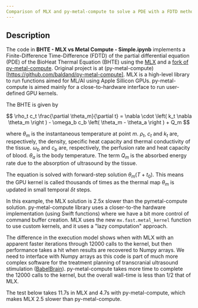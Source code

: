 ```yaml
---
Comparison of MLX and py-metal-compute to solve a PDE with a FDTD method
---
```


## Description
The code in **BHTE - MLX vs Metal Compute - Simple.ipynb** implements a Finite-Difference Time-Difference (FDTD) of the partial differential equation (PDE) of the BioHeat Thermal Equation (BHTE) using the [MLX](https://github.com/ml-explore/mlx) and a [fork of py-metal-compute](https://github.com/ProteusMRIgHIFU/py-metal-compute). Original project is at (py-metal-compute)[https://github.com/baldand/py-metal-compute]. MLX is a high-level library to run functions aimed for ML/AI using Apple Sillicon GPUs. py-metal-compute is aimed mainly for a close-to-hardware interface to run user-defined GPU kernels.

The BHTE is given by

$$
\rho_t c_t \frac{\partial \theta_m}{\partial t} = \nabla \cdot \left(  k_t \nabla \theta_m \right ) - \omega_b c_b \left(  \theta_m - \theta_a \right ) + Q_m
$$

 where $\theta_m$ is the instantaneous temperature at point $m$. $\rho_t$, $c_t$ and $k_t$ are, respectively, the density, specific heat capacity and thermal conductivity of the tissue. $\omega_b$ and $c_b$ are, respectively, the perfusion rate and heat capacity of blood. $\theta_a$ is the body temperature. The term $Q_m$ is the absorbed energy rate due to the absorption of ultrasound by the tissue.

The equation is solved with forward-step solution  $\theta_m(T+t_0)$. This means the GPU kernel is called thousands of times as the thermal map $\theta_m$ is updated in small temporal $\delta t$ steps.

In this example, the MLX solution is 2.5x slower than the pymetal-compute solution. py-metal-compute library uses a closer-to-the hardware implementation (using Swift functions) where we have a bit more control of command buffer creation. MLX uses the new `mx.fast.metal_kernel` function to use custom kernels, and it uses a "lazy computation" approach. 

The difference in the execution model shows when with MLX with an apparent faster iterations through 12000 calls to the kernel, but then performance takes a hit when results are recovered to Numpy arrays.  We need to interface with Numpy arrays as this code is part of much more complex software for the treatment planning of transcranial ultrasound stimulation ([BabelBrain](https://github.com/ProteusMRIgHIFU/BabelBrain)). py-metal-compute takes more time to complete the 12000 calls to the kernel, but the overall wall-time is less than 1/2 that of MLX.

The test below takes 11.7s in MLX and 4.7s with py-metal-compute, which makes MLX 2.5 slower than py-metal-compute.
